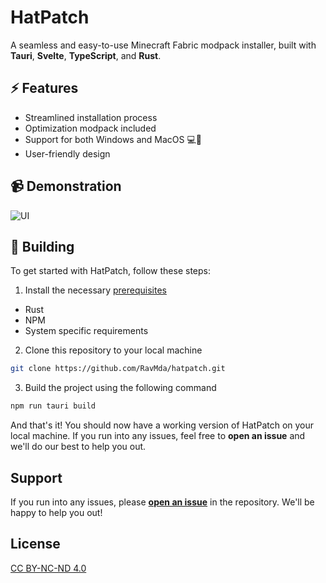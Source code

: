 # HatPatch

A seamless and easy-to-use Minecraft Fabric modpack installer, built with **Tauri**, **Svelte**, **TypeScript**, and **Rust**.

## ⚡ Features

- Streamlined installation process
- Optimization modpack included
- Support for both Windows and MacOS 💻🍎
- User-friendly design

## 📹 Demonstration
![UI](https://i.imgur.com/iWVPW7A.gif)

## 🚀 Building
To get started with HatPatch, follow these steps:

1. Install the necessary [prerequisites](https://tauri.app/v1/guides/getting-started/prerequisites)
  - Rust
  - NPM
  - System specific requirements
2. Clone this repository to your local machine
  ```bash
  git clone https://github.com/RavMda/hatpatch.git
  ```
3. Build the project using the following command
  ```bash
  npm run tauri build
  ```
And that's it! You should now have a working version of HatPatch on your local machine. 
If you run into any issues, feel free to **open an issue** and we'll do our best to help you out.

## Support

If you run into any issues, please <ins>**open an issue**</ins> in the repository. We'll be happy to help you out!

## License
[CC BY-NC-ND 4.0](https://creativecommons.org/licenses/by-nc-nd/4.0/)